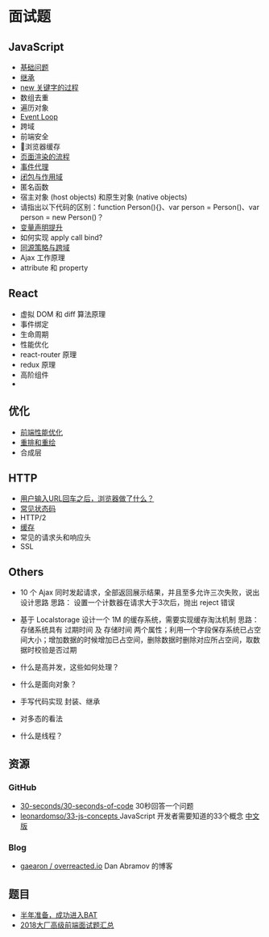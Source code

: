 # 面试题

## JavaScript

- [基础问题](./面试初级问题.md)
- [继承](../JavaScript/继承.md)
- [new 关键字的过程](./new关键字的过程.md)
- 数组去重
- 遍历对象
- [Event Loop](./Event%20Loop.md)
- 跨域
- 前端安全
- 浏览器缓存
- [页面渲染的流程](./浏览器.md)
- [事件代理](../JavaScript/事件捕获与事件冒泡.md)
- [闭包与作用域](../JavaScript/闭包.md)
- 匿名函数
- 宿主对象 (host objects) 和原生对象 (native objects)
- 请指出以下代码的区别：function Person(){}、var person = Person()、var person = new Person()？
- [变量声明提升](./变量提升&函数提升.md)
- 如何实现 apply call bind?
- [同源策略与跨域](./跨域.md)
- Ajax 工作原理
- attribute 和 property

## React

- 虚拟 DOM 和 diff 算法原理
- 事件绑定
- 生命周期
- 性能优化
- react-router 原理
- redux 原理
- 高阶组件
- 

## 优化

- [前端性能优化](./性能优化指南.md)
- [重排和重绘](./重排&重绘.md)
- 合成层

## HTTP

- [用户输入URL回车之后，浏览器做了什么？](../HTTP/从输入URL到页面加载发生了什么.md)
- [常见状态码](../HTTP/状态码.md)
- HTTP/2
- [缓存](../HTTP/缓存.md)
- 常见的请求头和响应头
- SSL


## Others

- 10 个 Ajax 同时发起请求，全部返回展示结果，并且至多允许三次失败，说出设计思路
  思路： 设置一个计数器在请求大于3次后，抛出 reject 错误

- 基于 Localstorage 设计一个 1M 的缓存系统，需要实现缓存淘汰机制
  思路：存储系统具有 过期时间 及 存储时间 两个属性；利用一个字段保存系统已占空间大小；增加数据的时候增加已占空间，删除数据时删除对应所占空间，取数据时校验是否过期

- 什么是高并发，这些如何处理？
- 什么是面向对象？
- 手写代码实现 封装、继承
- 对多态的看法
- 什么是线程？

## 资源

### GitHub

- [30-seconds/30-seconds-of-code](https://github.com/30-seconds/30-seconds-of-code)
    30秒回答一个问题
- [leonardomso/33-js-concepts ](https://github.com/leonardomso/33-js-concepts)
    JavaScript 开发者需要知道的33个概念 [中文版](https://github.com/stephentian/33-js-concepts)

### Blog

- [gaearon / overreacted.io](https://github.com/gaearon/overreacted.io)
    Dan Abramov 的博客

## 题目

- [半年准备，成功进入BAT](https://github.com/brickspert/blog/issues/16)
- [2018大厂高级前端面试题汇总](https://github.com/yygmind/blog/issues/5)